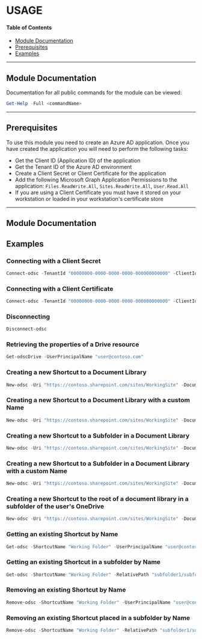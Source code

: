 # USAGE

#### Table of Contents
*   [Module Documentation](#module-documentation)
*   [Prerequisites](#prerequisites)
*   [Examples](#examples)

----------

## Module Documentation

Documentation for all public commands for the module can be viewed:

```powershell
Get-Help -Full <commandName>
```

----------

## Prerequisites

To use this module you need to create an Azure AD application. Once you have created the application you will need to perform the following tasks:

*   Get the Client ID (Application ID) of the application
*   Get the Tenant ID of the Azure AD environment
*   Create a Client Secret or Client Certificate for the application
*   Add the following Microsoft Graph Application Permissions to the application: `Files.ReadWrite.All`, `Sites.ReadWrite.All`, `User.Read.All`
*   If you are using a Client Certificate you must have it stored on your workstation or loaded in your workstation's certificate store

----------

## Module Documentation
## Examples

### Connecting with a Client Secret

```powershell
Connect-odsc -TenantId "00000000-0000-0000-0000-000000000000" -ClientId "00000000-0000-0000-0000-000000000000" -ClientSecret (ConvertTo-SecureString -String "000000000000000000000000000" -AsPlainText -Force)
```

### Connecting with a Client Certificate

```powershell
Connect-odsc -TenantId "00000000-0000-0000-0000-000000000000" -ClientId "00000000-0000-0000-0000-000000000000" -ClientCertificate (Get-Item -Path 'Cert:\CurrentUser\My\0000000000000000000000000000000000000000)
```

### Disconnecting

```powershell
Disconnect-odsc
```

### Retrieving the properties of a Drive resource

```powershell
Get-odscDrive -UserPrincipalName "user@contoso.com"
```

### Creating a new Shortcut to a Document Library

```powershell
New-odsc -Uri "https://contoso.sharepoint.com/sites/WorkingSite" -DocumentLibrary "Working Document Library" -UserPrincipalName "user@contoso.com"
```

### Creating a new Shortcut to a Document Library with a custom Name

```powershell
New-odsc -Uri "https://contoso.sharepoint.com/sites/WorkingSite" -DocumentLibrary "Working Document Library" -UserPrincipalName "user@contoso.com" -ShortcutName "Working DL"
```

### Creating a new Shortcut to a Subfolder in a Document Library

```powershell
New-odsc -Uri "https://contoso.sharepoint.com/sites/WorkingSite" -DocumentLibrary "Working Document Library" -FolderPath "Working Folder" -UserPrincipalName "user@contoso.com"
```

### Creating a new Shortcut to a Subfolder in a Document Library with a custom Name

```powershell
New-odsc -Uri "https://contoso.sharepoint.com/sites/WorkingSite" -DocumentLibrary "Working Document Library" -FolderPath "Working Folder" -UserPrincipalName "user@contoso.com" -ShortcutName "Working"
```

### Creating a new Shortcut to the root of a document library in a subfolder of the user's OneDrive
```powershell
New-odsc -Uri "https://contoso.sharepoint.com/sites/WorkingSite" -DocumentLibrary "Working Document Library" -RelativePath "subfolder1/subfolder2" -UserPrincipalName "user@contoso.com"
```

### Getting an existing Shortcut by Name

```powershell
Get-odsc -ShortcutName "Working Folder" -UserPrincipalName "user@contoso.com"
```

### Getting an existing Shortcut in a subfolder by Name

```powershell
Get-odsc -ShortcutName "Working Folder" -RelativePath "subfolder1/subfolder2" -UserPrincipalName "user@contoso.com"
```

### Removing an existing Shortcut by Name

```powershell
Remove-odsc -ShortcutName "Working Folder" -UserPrincipalName "user@contoso.com"
```

### Removing an existing Shortcut placed in a subfolder by Name

```powershell
Remove-odsc -ShortcutName "Working Folder" -RelativePath "subfolder1/subfolder2" -UserPrincipalName "user@contoso.com"
```
